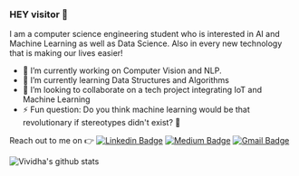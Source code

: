 ### HEY visitor :wave:

I am a computer science engineering student who is interested in AI and Machine Learning as well as Data Science. Also in every new technology that is making our lives easier!
- 🔭 I’m currently working on Computer Vision and NLP.
- 🌱 I’m currently learning Data Structures and Algorithms
- 👯 I’m looking to collaborate on a tech project integrating IoT and Machine Learning
- ⚡ Fun question: Do you think machine learning would be that revolutionary if stereotypes didn't exist? :thinking:

 Reach out to me on :point_right: [![Linkedin Badge](https://img.shields.io/badge/-Linkedin-4169E1?style=flat-square&logo=Linkedin&logoColor=white&&link=https://www.linkedin.com/in/vividha-rawat-761905143/)](https://www.linkedin.com/in/vividha-rawat-761905143/)
[![Medium Badge](https://img.shields.io/badge/-Medium-000?style=flat-square&logo=Medium&logoColor=white&&link=https://medium.com/@rvividha)](https://medium.com/@rvividha)
[![Gmail Badge](https://img.shields.io/badge/-Gmail-c14438?style=flat-square&logo=Gmail&logoColor=white&link=mailto:rvividha@gmail.com)](mailto:rvividha@gmail.com)

<!--
**V2dha/V2dha** is a ✨ _special_ ✨ repository because its `README.md` (this file) appears on your GitHub profile.

Here are some ideas to get you started:

- 🔭 I’m currently working on ...
- 🌱 I’m currently learning ...
- 👯 I’m looking to collaborate on ...
- 🤔 I’m looking for help with ...
- 💬 Ask me about ...
- 📫 How to reach me: ...
- 😄 Pronouns: ...
- ⚡ Fun fact: ...
-->

![Vividha's github stats](https://github-readme-stats.vercel.app/api?username=V2dha&show_icons=true&title_color=fff&icon_color=FFD700&text_color=ECECEC&bg_color=8A2BE2)
